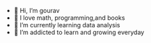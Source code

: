 - 👋 Hi, I’m gourav
- 👀 I love math, programming,and books
- 🌱 I’m currently learning data analysis
- 💞️ I’m addicted to learn and growing everyday

<!---
sangwangourav/sangwangourav is a ✨ special ✨ repository because its `README.md` (this file) appears on your GitHub profile.
You can click the Preview link to take a look at your changes.
--->
